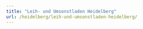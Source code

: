 ```yaml
---
title: "Leih- und Umsonstladen Heidelberg"
url: /heidelberg/leih-und-umsonstladen-heidelberg/
---
```

